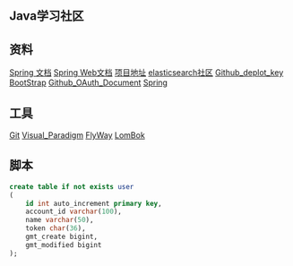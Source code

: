 ## Java学习社区

## 资料
[Spring 文档](https://spring.io/guides)
[Spring Web文档](https://spring.io/guides/gs/serving-web-content/)
[项目地址](https://github.com/LXJLXJLL/community)
[elasticsearch社区](https://elasticsearch.cn/explore)
[Github_deplot_key](https://developer.github.com/v3/guides/managing-deploy-keys/#deploy-keys)
[BootStrap](https://v3.bootcss.com/getting-started/)
[Github_OAuth_Document](https://developer.github.com/apps/building-oauth-apps/creating-an-oauth-app/)
[Spring](https://docs.spring.io/spring-boot/docs/2.0.0.RC1/reference/htmlsingle/#boot-features-embedded-database-support)

## 工具
[Git](https://git-scm.com/download)
[Visual_Paradigm](https://www.visual-paradigm.com)
[FlyWay](https://flywaydb.org/getstarted/)
[LomBok](https://projectlombok.org/)

## 脚本
``` sql
create table if not exists user
(
	id int auto_increment primary key,
	account_id varchar(100),
	name varchar(50),
	token char(36),
	gmt_create bigint,
	gmt_modified bigint
);
```